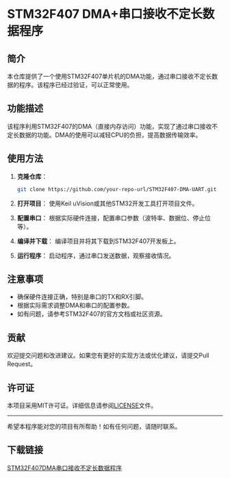 # STM32F407 DMA+串口接收不定长数据程序

## 简介

本仓库提供了一个使用STM32F407单片机的DMA功能，通过串口接收不定长数据的程序。该程序已经过验证，可以正常使用。

## 功能描述

该程序利用STM32F407的DMA（直接内存访问）功能，实现了通过串口接收不定长数据的功能。DMA的使用可以减轻CPU的负担，提高数据传输效率。

## 使用方法

1. **克隆仓库**：
   ```sh
   git clone https://github.com/your-repo-url/STM32F407-DMA-UART.git
   ```

2. **打开项目**：
   使用Keil uVision或其他STM32开发工具打开项目文件。

3. **配置串口**：
   根据实际硬件连接，配置串口参数（波特率、数据位、停止位等）。

4. **编译并下载**：
   编译项目并将其下载到STM32F407开发板上。

5. **运行程序**：
   启动程序，通过串口发送数据，观察接收情况。

## 注意事项

- 确保硬件连接正确，特别是串口的TX和RX引脚。
- 根据实际需求调整DMA和串口的配置参数。
- 如有问题，请参考STM32F407的官方文档或社区资源。

## 贡献

欢迎提交问题和改进建议。如果您有更好的实现方法或优化建议，请提交Pull Request。

## 许可证

本项目采用MIT许可证。详细信息请参阅[LICENSE](LICENSE)文件。

---

希望本程序能对您的项目有所帮助！如有任何问题，请随时联系。

## 下载链接

[STM32F407DMA串口接收不定长数据程序](https://pan.quark.cn/s/68bc5eecef42)